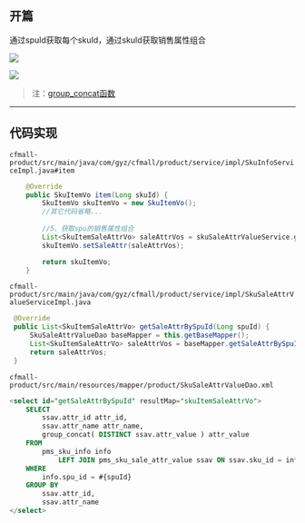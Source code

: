 ## 开篇

通过spuId获取每个skuId，通过skuId获取销售属性组合

![](https://cfmall-hello.oss-cn-beijing.aliyuncs.com/images/202304/202304031750846.png#id=JMKYe&originHeight=62&originWidth=671&originalType=binary&ratio=1&rotation=0&showTitle=false&status=done&style=none&title=)

![](https://cfmall-hello.oss-cn-beijing.aliyuncs.com/images/202304/202304031751717.png#id=PYwLM&originHeight=87&originWidth=460&originalType=binary&ratio=1&rotation=0&showTitle=false&status=done&style=none&title=)

> 注：[group_concat函数](https://blog.csdn.net/u012620150/article/details/81945004?ops_request_misc=%257B%2522request%255Fid%2522%253A%2522165274958816781432951747%2522%252C%2522scm%2522%253A%252220140713.130102334..%2522%257D&request_id=165274958816781432951747&biz_id=0&utm_medium=distribute.pc_search_result.none-task-blog-2~all~top_positive~default-1-81945004-null-null.142%5Ev9%5Epc_search_result_control_group,157%5Ev4%5Econtrol&utm_term=group_concat&spm=1018.2226.3001.4187)


---

## 代码实现

`cfmall-product/src/main/java/com/gyz/cfmall/product/service/impl/SkuInfoServiceImpl.java#item`

```java
    @Override
    public SkuItemVo item(Long skuId) {
        SkuItemVo skuItemVo = new SkuItemVo();
		//其它代码省略...
        
        //5、获取spu的销售属性组合
        List<SkuItemSaleAttrVo> saleAttrVos = skuSaleAttrValueService.getSaleAttrBySpuId(spuId);
        skuItemVo.setSaleAttr(saleAttrVos);

        return skuItemVo;
    }
```

`cfmall-product/src/main/java/com/gyz/cfmall/product/service/impl/SkuSaleAttrValueServiceImpl.java`
```java
 @Override
 public List<SkuItemSaleAttrVo> getSaleAttrBySpuId(Long spuId) {
     SkuSaleAttrValueDao baseMapper = this.getBaseMapper();
     List<SkuItemSaleAttrVo> saleAttrVos = baseMapper.getSaleAttrBySpuId(spuId);
     return saleAttrVos;
 }
```

`cfmall-product/src/main/resources/mapper/product/SkuSaleAttrValueDao.xml`

```sql
<select id="getSaleAttrBySpuId" resultMap="skuItemSaleAttrVo">
    SELECT
        ssav.attr_id attr_id,
        ssav.attr_name attr_name,
        group_concat( DISTINCT ssav.attr_value ) attr_value
    FROM
        pms_sku_info info
            LEFT JOIN pms_sku_sale_attr_value ssav ON ssav.sku_id = info.sku_id
    WHERE
        info.spu_id = #{spuId}
    GROUP BY
        ssav.attr_id,
        ssav.attr_name
</select>
```
